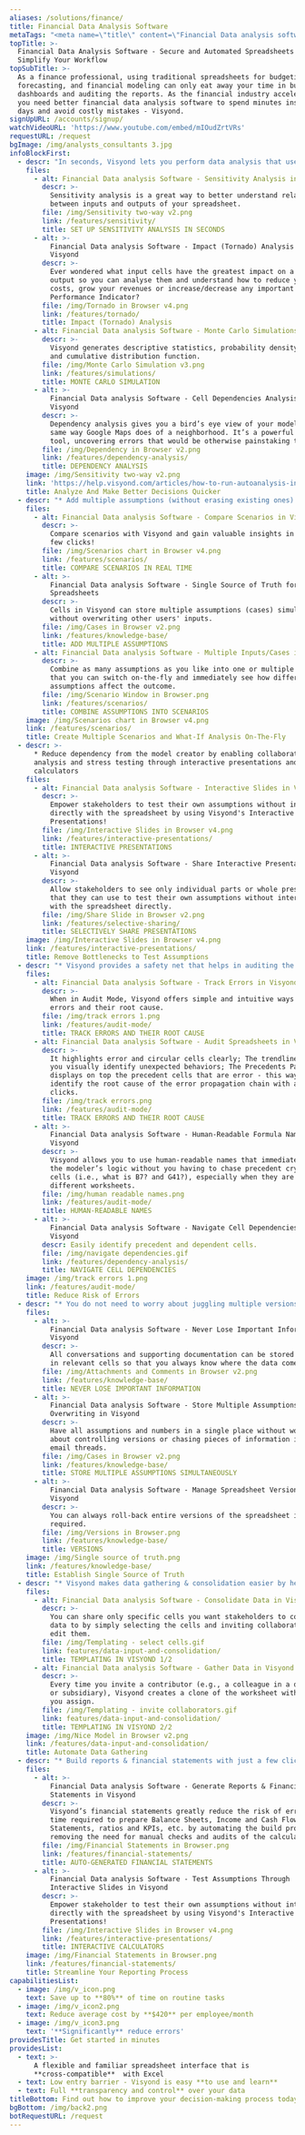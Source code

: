 ```yaml
---
aliases: /solutions/finance/
title: Financial Data Analysis Software
metaTags: "<meta name=\"title\" content=\"Financial Data analysis software\">\r\n\r\n<meta name=\"description\" content=\"Visyond’s financial data analysis software is a great Excel alternative for budgeting, forecasting and financial modeling. Make better financial decisions, reduce errors and cut days worth of effort down to minutes.\">\r\n \r\n<meta name=\"keywords\" content=\"financial data analysis software\">"
topTitle: >-
  Financial Data Analysis Software - Secure and Automated Spreadsheets to
  Simplify Your Workflow
topSubTitle: >-
  As a finance professional, using traditional spreadsheets for budgeting,
  forecasting, and financial modeling can only eat away your time in building
  dashboards and auditing the reports. As the financial industry accelerates,
  you need better financial data analysis software to spend minutes instead of
  days and avoid costly mistakes - Visyond.
signUpURL: /accounts/signup/
watchVideoURL: 'https://www.youtube.com/embed/mIOudZrtVRs'
requestURL: /request
bgImage: /img/analysts_consultants 3.jpg
infoBlockFirst:
  - descr: "In seconds, Visyond lets you perform data analysis that used to take days, automate typical routine tasks and test assumptions safely:\r\n\r\n* Graphically compare scenarios and answer ‘what-if’ questions in real time with Visyond’s [Scenario](/features/scenarios/) & Waterfall Analysis\r\n* Compare relative importance of cells with instant [Tornado Analysis](/features/tornado/)\r\n* Understand the relationships between input and output cells with instant [Sensitivity Analysis](/features/sensitivity/)\r\n* Run simulations on your data with instant [Monte Carlo Simulation](/features/simulations/)"
    files:
      - alt: Financial Data analysis Software - Sensitivity Analysis in Visyond
        descr: >-
          Sensitivity analysis is a great way to better understand relationships
          between inputs and outputs of your spreadsheet.
        file: /img/Sensitivity two-way v2.png
        link: /features/sensitivity/
        title: SET UP SENSITIVITY ANALYSIS IN SECONDS
      - alt: >-
          Financial Data analysis Software - Impact (Tornado) Analysis in
          Visyond
        descr: >-
          Ever wondered what input cells have the greatest impact on a key
          output so you can analyse them and understand how to reduce your
          costs, grow your revenues or increase/decrease any important Key
          Performance Indicator?
        file: /img/Tornado in Browser v4.png
        link: /features/tornado/
        title: Impact (Tornado) Analysis
      - alt: Financial Data analysis Software - Monte Carlo Simulations in Visyond
        descr: >-
          Visyond generates descriptive statistics, probability density function
          and cumulative distribution function.
        file: /img/Monte Carlo Simulation v3.png
        link: /features/simulations/
        title: MONTE CARLO SIMULATION
      - alt: >-
          Financial Data analysis Software - Cell Dependencies Analysis in
          Visyond
        descr: >-
          Dependency analysis gives you a bird’s eye view of your model in the
          same way Google Maps does of a neighborhood. It’s a powerful auditing
          tool, uncovering errors that would be otherwise painstaking to catch.
        file: /img/Dependency in Browser v2.png
        link: /features/dependency-analysis/
        title: DEPENDENCY ANALYSIS
    image: /img/Sensitivity two-way v2.png
    link: 'https://help.visyond.com/articles/how-to-run-autoanalysis-in-visyond/'
    title: Analyze And Make Better Decisions Quicker
  - descr: "* Add multiple assumptions (without erasing existing ones) to any cell and combine them in scenarios\r\n* Have as many scenarios as you like without the chaos of multiple files and model versions\r\n* Visualize and compare all the scenarios with in real time\r\n* Retrieve supporting documents instantaneously from inside the cell\r\n"
    files:
      - alt: Financial Data analysis Software - Compare Scenarios in Visyond
        descr: >-
          Compare scenarios with Visyond and gain valuable insights in just a
          few clicks!
        file: /img/Scenarios chart in Browser v4.png
        link: /features/scenarios/
        title: COMPARE SCENARIOS IN REAL TIME
      - alt: >-
          Financial Data analysis Software - Single Source of Truth for Your
          Spreadsheets
        descr: >-
          Cells in Visyond can store multiple assumptions (cases) simultaneously
          without overwriting other users' inputs.
        file: /img/Cases in Browser v2.png
        link: /features/knowledge-base/
        title: ADD MULTIPLE ASSUMPTIONS
      - alt: Financial Data analysis Software - Multiple Inputs/Cases in Visyond
        descr: >-
          Combine as many assumptions as you like into one or multiple scenarios
          that you can switch on-the-fly and immediately see how different
          assumptions affect the outcome.
        file: /img/Scenario Window in Browser.png
        link: /features/scenarios/
        title: COMBINE ASSUMPTIONS INTO SCENARIOS
    image: /img/Scenarios chart in Browser v4.png
    link: /features/scenarios/
    title: Create Multiple Scenarios and What-If Analysis On-The-Fly
  - descr: >-
      * Reduce dependency from the model creator by enabling collaborative
      analysis and stress testing through interactive presentations and
      calculators
    files:
      - alt: Financial Data analysis Software - Interactive Slides in Visyond
        descr: >-
          Empower stakeholders to test their own assumptions without interacting
          directly with the spreadsheet by using Visyond's Interactive
          Presentations!
        file: /img/Interactive Slides in Browser v4.png
        link: /features/interactive-presentations/
        title: INTERACTIVE PRESENTATIONS
      - alt: >-
          Financial Data analysis Software - Share Interactive Presentations in
          Visyond
        descr: >-
          Allow stakeholders to see only individual parts or whole presentations
          that they can use to test their own assumptions without interacting
          with the spreadsheet directly.
        file: /img/Share Slide in Browser v2.png
        link: /features/selective-sharing/
        title: SELECTIVELY SHARE PRESENTATIONS
    image: /img/Interactive Slides in Browser v4.png
    link: /features/interactive-presentations/
    title: Remove Bottlenecks to Test Assumptions
  - descr: "* Visyond provides a safety net that helps in auditing the spreadsheet, improving the quality of your models and avoiding accidental mistakes \r\n* Automated debugging solutions such as Error Root Cause and Cell Dependencies Analysis will save you hours\r\n"
    files:
      - alt: Financial Data analysis Software - Track Errors in Visyond
        descr: >-
          When in Audit Mode, Visyond offers simple and intuitive ways to track
          errors and their root cause.
        file: /img/track errors 1.png
        link: /features/audit-mode/
        title: TRACK ERRORS AND THEIR ROOT CAUSE
      - alt: Financial Data analysis Software - Audit Spreadsheets in Visyond
        descr: >-
          It highlights error and circular cells clearly; The trendlines help
          you visually identify unexpected behaviors; The Precedents Panel
          displays on top the precedent cells that are error - this way you can
          identify the root cause of the error propagation chain with a few
          clicks.
        file: /img/track errors.png
        link: /features/audit-mode/
        title: TRACK ERRORS AND THEIR ROOT CAUSE
      - alt: >-
          Financial Data analysis Software - Human-Readable Formula Names in
          Visyond
        descr: >-
          Visyond allows you to use human-readable names that immediately reveal
          the modeler’s logic without you having to chase precedent cryptic
          cells (i.e., what is B7? and G41?), especially when they are on
          different worksheets.
        file: /img/human readable names.png
        link: /features/audit-mode/
        title: HUMAN-READABLE NAMES
      - alt: >-
          Financial Data analysis Software - Navigate Cell Dependencies in
          Visyond
        descr: Easily identify precedent and dependent cells.
        file: /img/navigate dependencies.gif
        link: /features/dependency-analysis/
        title: NAVIGATE CELL DEPENDENCIES
    image: /img/track errors 1.png
    link: /features/audit-mode/
    title: Reduce Risk of Errors
  - descr: "* You do not need to worry about juggling multiple versions of the spreadsheet while tracking inputs from multiple stakeholders\r\n* Solve data chaos and establish a single source of truth with Visyond’s intuitive scenario management interface\r\n* Store all inputs, attachments and conversations directly in the relevant cells\r\n"
    files:
      - alt: >-
          Financial Data analysis Software - Never Lose Important Information in
          Visyond
        descr: >-
          All conversations and supporting documentation can be stored directly
          in relevant cells so that you always know where the data comes from.
        file: /img/Attachments and Comments in Browser v2.png
        link: /features/knowledge-base/
        title: NEVER LOSE IMPORTANT INFORMATION
      - alt: >-
          Financial Data analysis Software - Store Multiple Assumptions Without
          Overwriting in Visyond
        descr: >-
          Have all assumptions and numbers in a single place without worrying
          about controlling versions or chasing pieces of information in long
          email threads.
        file: /img/Cases in Browser v2.png
        link: /features/knowledge-base/
        title: STORE MULTIPLE ASSUMPTIONS SIMULTANEOUSLY
      - alt: >-
          Financial Data analysis Software - Manage Spreadsheet Versions in
          Visyond
        descr: >-
          You can always roll-back entire versions of the spreadsheet if
          required.
        file: /img/Versions in Browser.png
        link: /features/knowledge-base/
        title: VERSIONS
    image: /img/Single source of truth.png
    link: /features/knowledge-base/
    title: Establish Single Source of Truth
  - descr: "* Visyond makes data gathering & consolidation easier by helping you avoid common issues that arise when collecting inputs:\r\n* Easily manage and work from one, single spreadsheet template\r\n* Instantly distribute templates among stakeholders without risking accidental data changes\r\n* You no longer need to spend long hours auditing and merging the spreadsheets\r\n"
    files:
      - alt: Financial Data analysis Software - Consolidate Data in Visyond
        descr: >-
          You can share only specific cells you want stakeholders to contribute
          data to by simply selecting the cells and inviting collaborators to
          edit them.
        file: /img/Templating - select cells.gif
        link: features/data-input-and-consolidation/
        title: TEMPLATING IN VISYOND 1/2
      - alt: Financial Data analysis Software - Gather Data in Visyond
        descr: >-
          Every time you invite a contributor (e.g., a colleague in a department
          or subsidiary), Visyond creates a clone of the worksheet with a name
          you assign.
        file: /img/Templating - invite collaborators.gif
        link: features/data-input-and-consolidation/
        title: TEMPLATING IN VISYOND 2/2
    image: /img/Nice Model in Browser v2.png
    link: /features/data-input-and-consolidation/
    title: Automate Data Gathering
  - descr: "* Build reports & financial statements with just a few clicks\r\n* Create Interactive Presentations, empowering stakeholders to securely test their own assumptions\r\n"
    files:
      - alt: >-
          Financial Data analysis Software - Generate Reports & Financial
          Statements in Visyond
        descr: >-
          Visyond’s financial statements greatly reduce the risk of errors and
          time required to prepare Balance Sheets, Income and Cash Flow
          Statements, ratios and KPIs, etc. by automating the build process and
          removing the need for manual checks and audits of the calculations.
        file: /img/Financial Statements in Browser.png
        link: /features/financial-statements/
        title: AUTO-GENERATED FINANCIAL STATEMENTS
      - alt: >-
          Financial Data analysis Software - Test Assumptions Through
          Interactive Slides in Visyond
        descr: >-
          Empower stakeholder to test their own assumptions without interacting
          directly with the spreadsheet by using Visyond's Interactive
          Presentations!
        file: /img/Interactive Slides in Browser v4.png
        link: /features/interactive-presentations/
        title: INTERACTIVE CALCULATORS
    image: /img/Financial Statements in Browser.png
    link: /features/financial-statements/
    title: Streamline Your Reporting Process
capabilitiesList:
  - image: /img/v_icon.png
    text: Save up to **80%** of time on routine tasks
  - image: /img/v_icon2.png
    text: Reduce average cost by **$420** per employee/month
  - image: /img/v_icon3.png
    text: '**Significantly** reduce errors'
providesTitle: Get started in minutes
providesList:
  - text: >-
      A flexible and familiar spreadsheet interface that is
      **cross-compatible**  with Excel
  - text: Low entry barrier - Visyond is easy **to use and learn**
  - text: Full **transparency and control** over your data
titleBottom: Find out how to improve your decision-making process today
bgBottom: /img/back2.png
botRequestURL: /request
---
```



